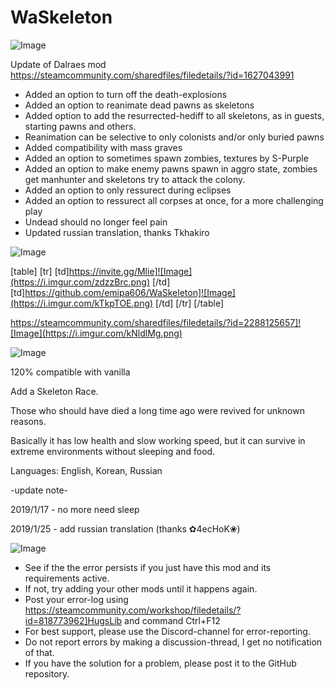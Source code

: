 # WaSkeleton

![Image](https://i.imgur.com/WAEzk68.png)

Update of Dalraes mod
https://steamcommunity.com/sharedfiles/filedetails/?id=1627043991

- Added an option to turn off the death-explosions
- Added an option to reanimate dead pawns as skeletons
- Added option to add the resurrected-hediff to all skeletons, as in guests, starting pawns and others.
- Reanimation can be selective to only colonists and/or only buried pawns
- Added compatibility with mass graves
- Added an option to sometimes spawn zombies, textures by S-Purple
- Added an option to make enemy pawns spawn in aggro state, zombies get manhunter and skeletons try to attack the colony.
- Added an option to only ressurect during eclipses
- Added an option to ressurect all corpses at once, for a more challenging play
- Undead should no longer feel pain
- Updated russian translation, thanks Tkhakiro

![Image](https://i.imgur.com/7Gzt3Rg.png)


[table]
	[tr]
		[td]https://invite.gg/Mlie]![Image](https://i.imgur.com/zdzzBrc.png)
[/td]
		[td]https://github.com/emipa606/WaSkeleton]![Image](https://i.imgur.com/kTkpTOE.png)
[/td]
	[/tr]
[/table]

https://steamcommunity.com/sharedfiles/filedetails/?id=2288125657]![Image](https://i.imgur.com/kNldlMg.png)

	
![Image](https://i.imgur.com/NOW7jU1.png)


120% compatible with vanilla

Add a Skeleton Race.

Those who should have died a long time ago were revived for unknown reasons.

Basically it has low health and slow working speed, but it can survive in extreme environments without sleeping and food.

Languages: English, Korean, Russian

-update note-

2019/1/17 - no more need sleep

2019/1/25 - add russian translation (thanks ✿4ecHoK❀)


![Image](https://i.imgur.com/Rs6T6cr.png)



-  See if the the error persists if you just have this mod and its requirements active.
-  If not, try adding your other mods until it happens again.
-  Post your error-log using https://steamcommunity.com/workshop/filedetails/?id=818773962]HugsLib and command Ctrl+F12
-  For best support, please use the Discord-channel for error-reporting.
-  Do not report errors by making a discussion-thread, I get no notification of that.
-  If you have the solution for a problem, please post it to the GitHub repository.





